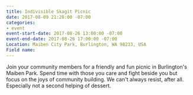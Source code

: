```yaml
---
title: Indivisible Skagit Picnic
date: 2017-08-09 21:28:00 -07:00
categories:
- event
event-start-date: 2017-08-26 13:00:00 -07:00
event-end-date: 2017-08-26 17:00:00 -07:00
Location: Maiben City Park, Burlington, WA 98233, USA
Field name: 
---
```


Join your community members for a friendly and fun picnic in Burlington's Maiben Park. Spend time with those you care and fight beside you but focus on the joys of community building. We can't always resist, after all. Especially not a second helping of dessert.